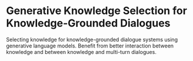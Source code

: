 # Generative Knowledge Selection for Knowledge-Grounded Dialogues

Selecting knowledge for knowledge-grounded dialogue systems using generative language models.  Benefit from better interaction between knowledge and between knowledge and multi-turn dialogues.